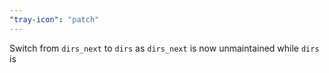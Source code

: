 ```yaml
---
"tray-icon": "patch"
---
```


Switch from `dirs_next` to `dirs` as `dirs_next` is now unmaintained while `dirs` is
